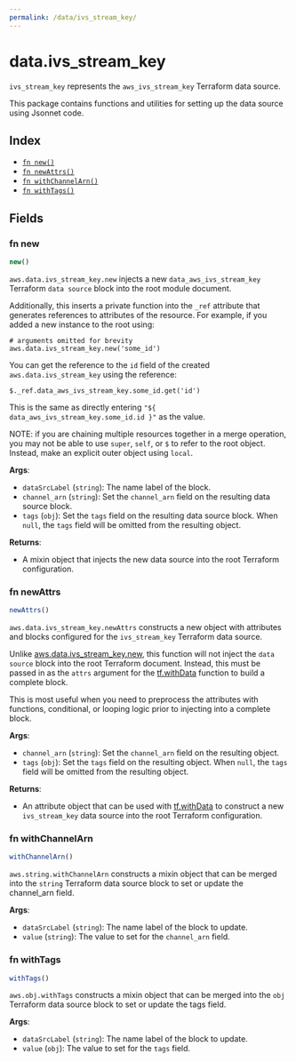 ```yaml
---
permalink: /data/ivs_stream_key/
---
```


# data.ivs_stream_key

`ivs_stream_key` represents the `aws_ivs_stream_key` Terraform data source.



This package contains functions and utilities for setting up the data source using Jsonnet code.


## Index

* [`fn new()`](#fn-new)
* [`fn newAttrs()`](#fn-newattrs)
* [`fn withChannelArn()`](#fn-withchannelarn)
* [`fn withTags()`](#fn-withtags)

## Fields

### fn new

```ts
new()
```


`aws.data.ivs_stream_key.new` injects a new `data_aws_ivs_stream_key` Terraform `data source`
block into the root module document.

Additionally, this inserts a private function into the `_ref` attribute that generates references to attributes of the
resource. For example, if you added a new instance to the root using:

    # arguments omitted for brevity
    aws.data.ivs_stream_key.new('some_id')

You can get the reference to the `id` field of the created `aws.data.ivs_stream_key` using the reference:

    $._ref.data_aws_ivs_stream_key.some_id.get('id')

This is the same as directly entering `"${ data_aws_ivs_stream_key.some_id.id }"` as the value.

NOTE: if you are chaining multiple resources together in a merge operation, you may not be able to use `super`, `self`,
or `$` to refer to the root object. Instead, make an explicit outer object using `local`.

**Args**:
  - `dataSrcLabel` (`string`): The name label of the block.
  - `channel_arn` (`string`): Set the `channel_arn` field on the resulting data source block.
  - `tags` (`obj`): Set the `tags` field on the resulting data source block. When `null`, the `tags` field will be omitted from the resulting object.

**Returns**:
- A mixin object that injects the new data source into the root Terraform configuration.


### fn newAttrs

```ts
newAttrs()
```


`aws.data.ivs_stream_key.newAttrs` constructs a new object with attributes and blocks configured for the `ivs_stream_key`
Terraform data source.

Unlike [aws.data.ivs_stream_key.new](#fn-new), this function will not inject the `data source`
block into the root Terraform document. Instead, this must be passed in as the `attrs` argument for the
[tf.withData](https://github.com/tf-libsonnet/core/tree/main/docs#fn-withdata) function to build a complete block.

This is most useful when you need to preprocess the attributes with functions, conditional, or looping logic prior to
injecting into a complete block.

**Args**:
  - `channel_arn` (`string`): Set the `channel_arn` field on the resulting object.
  - `tags` (`obj`): Set the `tags` field on the resulting object. When `null`, the `tags` field will be omitted from the resulting object.

**Returns**:
  - An attribute object that can be used with [tf.withData](https://github.com/tf-libsonnet/core/tree/main/docs#fn-withdata) to construct a new `ivs_stream_key` data source into the root Terraform configuration.


### fn withChannelArn

```ts
withChannelArn()
```

`aws.string.withChannelArn` constructs a mixin object that can be merged into the `string`
Terraform data source block to set or update the channel_arn field.



**Args**:
  - `dataSrcLabel` (`string`): The name label of the block to update.
  - `value` (`string`): The value to set for the `channel_arn` field.


### fn withTags

```ts
withTags()
```

`aws.obj.withTags` constructs a mixin object that can be merged into the `obj`
Terraform data source block to set or update the tags field.



**Args**:
  - `dataSrcLabel` (`string`): The name label of the block to update.
  - `value` (`obj`): The value to set for the `tags` field.
